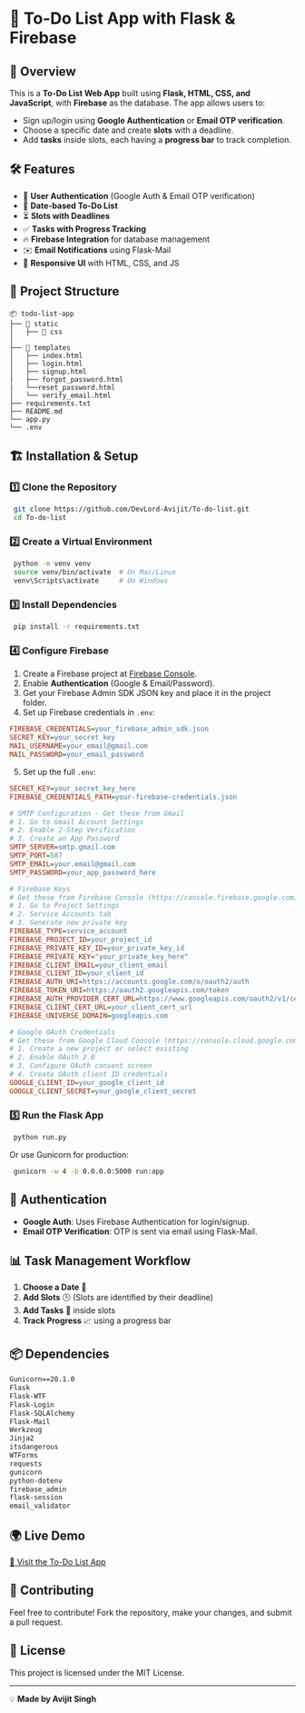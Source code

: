 # 📅 To-Do List App with Flask & Firebase

## 🚀 Overview
This is a **To-Do List Web App** built using **Flask, HTML, CSS, and JavaScript**, with **Firebase** as the database. The app allows users to:
- Sign up/login using **Google Authentication** or **Email OTP verification**.
- Choose a specific date and create **slots** with a deadline.
- Add **tasks** inside slots, each having a **progress bar** to track completion.

## 🛠️ Features
- 🔑 **User Authentication** (Google Auth & Email OTP verification)
- 📆 **Date-based To-Do List**
- ⏳ **Slots with Deadlines**
- ✅ **Tasks with Progress Tracking**
- 🔥 **Firebase Integration** for database management
- ✉️ **Email Notifications** using Flask-Mail
- 🎨 **Responsive UI** with HTML, CSS, and JS

## 📂 Project Structure
```
📦 todo-list-app
├── 📁 static
│   ├── 📁 css
│  
├── 📁 templates
│   ├── index.html
│   ├── login.html
│   ├── signup.html
│   ├── forgot_password.html
|   └──reset_password.html
│   └── verify_email.html
├── requirements.txt
├── README.md
└── app.py
└── .env
```

## 🏗️ Installation & Setup
### 1️⃣ Clone the Repository
```sh
 git clone https://github.com/DevLord-Avijit/To-do-list.git
 cd To-do-list
```

### 2️⃣ Create a Virtual Environment
```sh
 python -m venv venv
 source venv/bin/activate  # On Mac/Linux
 venv\Scripts\activate     # On Windows
```

### 3️⃣ Install Dependencies
```sh
 pip install -r requirements.txt
```

### 4️⃣ Configure Firebase
1. Create a Firebase project at [Firebase Console](https://console.firebase.google.com/).
2. Enable **Authentication** (Google & Email/Password).
3. Get your Firebase Admin SDK JSON key and place it in the project folder.
4. Set up Firebase credentials in `.env`:
```ini
FIREBASE_CREDENTIALS=your_firebase_admin_sdk.json
SECRET_KEY=your_secret_key
MAIL_USERNAME=your_email@gmail.com
MAIL_PASSWORD=your_email_password
```
5. Set up the full `.env`:
```ini
SECRET_KEY=your_secret_key_here
FIREBASE_CREDENTIALS_PATH=your-firebase-credentials.json

# SMTP Configuration - Get these from Gmail
# 1. Go to Gmail Account Settings
# 2. Enable 2-Step Verification
# 3. Create an App Password
SMTP_SERVER=smtp.gmail.com
SMTP_PORT=587
SMTP_EMAIL=your.email@gmail.com
SMTP_PASSWORD=your_app_password_here

# Firebase Keys
# Get these from Firebase Console (https://console.firebase.google.com):
# 1. Go to Project Settings
# 2. Service Accounts tab
# 3. Generate new private key
FIREBASE_TYPE=service_account
FIREBASE_PROJECT_ID=your_project_id
FIREBASE_PRIVATE_KEY_ID=your_private_key_id
FIREBASE_PRIVATE_KEY="your_private_key_here"
FIREBASE_CLIENT_EMAIL=your_client_email
FIREBASE_CLIENT_ID=your_client_id
FIREBASE_AUTH_URI=https://accounts.google.com/o/oauth2/auth
FIREBASE_TOKEN_URI=https://oauth2.googleapis.com/token
FIREBASE_AUTH_PROVIDER_CERT_URL=https://www.googleapis.com/oauth2/v1/certs
FIREBASE_CLIENT_CERT_URL=your_client_cert_url
FIREBASE_UNIVERSE_DOMAIN=googleapis.com

# Google OAuth Credentials
# Get these from Google Cloud Console (https://console.cloud.google.com):
# 1. Create a new project or select existing
# 2. Enable OAuth 2.0
# 3. Configure OAuth consent screen
# 4. Create OAuth client ID credentials
GOOGLE_CLIENT_ID=your_google_client_id
GOOGLE_CLIENT_SECRET=your_google_client_secret
```

### 5️⃣ Run the Flask App
```sh
 python run.py
```
Or use Gunicorn for production:
```sh
 gunicorn -w 4 -b 0.0.0.0:5000 run:app
```

## 🔑 Authentication
- **Google Auth**: Uses Firebase Authentication for login/signup.
- **Email OTP Verification**: OTP is sent via email using Flask-Mail.

## 📊 Task Management Workflow
1. **Choose a Date** 📅
2. **Add Slots** 🕒 (Slots are identified by their deadline)
3. **Add Tasks** 📝 inside slots
4. **Track Progress** 📈 using a progress bar

## 📦 Dependencies
```txt
Gunicorn==20.1.0
Flask
Flask-WTF
Flask-Login
Flask-SQLAlchemy
Flask-Mail
Werkzeug
Jinja2
itsdangerous
WTForms
requests
gunicorn
python-dotenv
firebase_admin
flask-session
email_validator
```

## 🌍 Live Demo
[🔗 Visit the To-Do List App](https://tasks.avijitsingh.ct.ws)

## 🤝 Contributing
Feel free to contribute! Fork the repository, make your changes, and submit a pull request.

## 📜 License
This project is licensed under the MIT License.

---
💡 **Made  by Avijit Singh**
